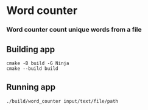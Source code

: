 # Word counter
### Word counter count unique words from a file

## Building app

```shell
cmake -B build -G Ninja
cmake --build build
```

## Running app

```shell
./build/word_counter input/text/file/path
```
